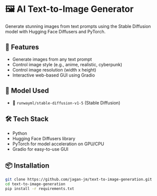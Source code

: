 # 🖼️ AI Text-to-Image Generator

Generate stunning images from text prompts using the Stable Diffusion model with Hugging Face Diffusers and PyTorch.

## 🚀 Features
- Generate images from any text prompt
- Control image style (e.g., anime, realistic, cyberpunk)
- Control image resolution (width x height)
- Interactive web-based GUI using Gradio

## 🧠 Model Used
- 🤗 `runwayml/stable-diffusion-v1-5` (Stable Diffusion)

## 🛠️ Tech Stack
- Python
- Hugging Face Diffusers library
- PyTorch for model acceleration on GPU/CPU
- Gradio for easy-to-use GUI

## 📦 Installation
```bash
git clone https://github.com/jagan-jm/text-to-image-generation.git
cd text-to-image-generation
pip install -r requirements.txt


